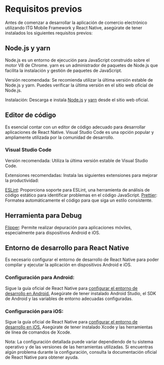 # Requisitos previos

Antes de comenzar a desarrollar la aplicación de comercio electrónico utilizando ITG Mobile Framework y React Native, asegúrate de tener instalados los siguientes requisitos previos:

## Node.js y yarn

Node.js es un entorno de ejecución para JavaScript construido sobre el motor V8 de Chrome. yarn es un administrador de paquetes de Node.js que facilita la instalación y gestión de paquetes de JavaScript.

Versión recomendada: Se recomienda utilizar la última versión estable de Node.js y yarn. Puedes verificar la última versión en el sitio web oficial de Node.js.

Instalación: Descarga e instala [Node.js](https://nodejs.org/en) y [yarn](https://yarnpkg.com/) desde el sitio web oficial.

## Editor de código

Es esencial contar con un editor de código adecuado para desarrollar aplicaciones de React Native. Visual Studio Code es una opción popular y ampliamente utilizada por la comunidad de desarrollo.

### Visual Studio Code

Versión recomendada: Utiliza la última versión estable de Visual Studio Code.

Extensiones recomendadas: Instala las siguientes extensiones para mejorar la productividad:

[ESLint](https://marketplace.visualstudio.com/items?itemName=dbaeumer.vscode-eslint): Proporciona soporte para ESLint, una herramienta de análisis de código estático para identificar problemas en el código JavaScript.
[Prettier](https://marketplace.visualstudio.com/items?itemName=esbenp.prettier-vscode): Formatea automáticamente el código para que siga un estilo consistente.

## Herramienta para Debug

[Flipper](https://fbflipper.com/): Permite realizar depuración para aplicaciones móviles, especialmente para dispositivos Android e iOS.

## Entorno de desarrollo para React Native

Es necesario configurar el entorno de desarrollo de React Native para poder compilar y ejecutar la aplicación en dispositivos Android e iOS.

### Configuración para Android:

Sigue la guía oficial de React Native para [configurar el entorno de desarrollo en Android.](https://reactnative.dev/docs/environment-setup?platform=android)
Asegúrate de tener instalado Android Studio, el SDK de Android y las variables de entorno adecuadas configuradas.

### Configuración para iOS:

Sigue la guía oficial de React Native para [configurar el entorno de desarrollo en iOS.](https://reactnative.dev/docs/environment-setup?platform=ios)
Asegúrate de tener instalado Xcode y las herramientas de línea de comandos de Xcode.

Nota: La configuración detallada puede variar dependiendo de tu sistema operativo y de las versiones de las herramientas utilizadas. Si encuentras algún problema durante la configuración, consulta la documentación oficial de React Native para obtener ayuda.
